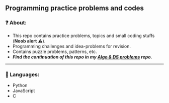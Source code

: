## Programming practice problems and codes

### ❓ About:

- This repo contains practice problems, topics and small coding stuffs (**Noob alert** ⚠️).
- Programming challenges and idea-problems for revision. 
- Contains puzzle problems, patterns, etc.
- **_Find the continuation of this repo in my [Algo & DS problems](https://github.com/AdiptaBiswas/algo-ds-problems) repo_**.
***
### 👾 Languages:
- Python
- JavaScript
- C

